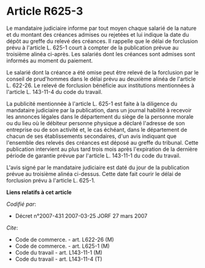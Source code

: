 # Article R625-3

Le mandataire judiciaire informe par tout moyen chaque salarié de la nature et du montant des créances admises ou rejetées et
lui indique la date du dépôt au greffe du relevé des créances. Il rappelle que le délai de forclusion prévu à l'article L.
625-1 court à compter de la publication prévue au troisième alinéa ci-après. Les salariés dont les créances sont admises sont
informés au moment du paiement.

Le salarié dont la créance a été omise peut être relevé de la forclusion par le conseil de prud'hommes dans le délai prévu au
deuxième alinéa de l'article L. 622-26. Le relevé de forclusion bénéficie aux institutions mentionnées à l'article L.
143-11-4 du code du travail.

La publicité mentionnée à l'article L. 625-1 est faite à la diligence du mandataire judiciaire par la publication, dans un
journal habilité à recevoir les annonces légales dans le département du siège de la personne morale ou du lieu où le débiteur
personne physique a déclaré l'adresse de son entreprise ou de son activité et, le cas échéant, dans le département de chacun
de ses établissements secondaires, d'un avis indiquant que l'ensemble des relevés des créances est déposé au greffe du
tribunal. Cette publication intervient au plus tard trois mois après l'expiration de la dernière période de garantie prévue
par l'article L. 143-11-1 du code du travail.

L'avis signé par le mandataire judiciaire est daté du jour de la publication prévue au troisième alinéa ci-dessus. Cette date
fait courir le délai de forclusion prévu à l'article L. 625-1.

**Liens relatifs à cet article**

_Codifié par_:

  - Décret n°2007-431 2007-03-25 JORF 27 mars 2007

_Cite_:

  - Code de commerce. - art. L622-26 (M)
  - Code de commerce. - art. L625-1 (M)
  - Code du travail - art. L143-11-1 (M)
  - Code du travail - art. L143-11-4 (T)
